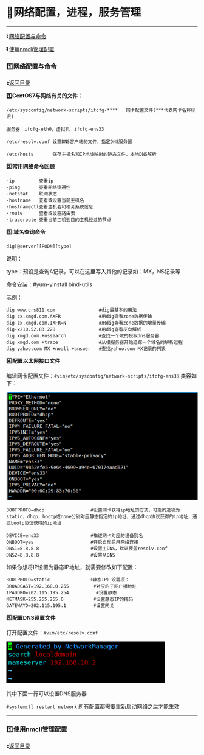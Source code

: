 <b id='t'></b>

# :jack_o_lantern:网络配置，进程，服务管理 #

***

:arrow_double_down:[网络配置与命令](#a1)

:arrow_double_down:[使用nmcli管理配置](#a2)

<b id='a1'></b>

### :one:网络配置与命令 ###

:arrow_double_up:[返回目录](#t)

**:one:CentOS7与网络有关的文件：**

```
/etc/sysconfig/network-scripts/ifcfg-****   网卡配置文件(***代表网卡名称标识)

服务器：ifcfg-eth0，虚拟机：ifcfg-ens33

/etc/resolv.conf 设置DNS客户端的文件，指定DNS服务器

/etc/hosts       保存主机名和IP地址映射的静态文件，本地DNS解析
```

**:two:常用网络命令回顾**

```
·ip         查看ip
·ping       查看网络连通性
·netstat    联网状态
·hostname   查看或设置当前主机名
·hostnamectl查看主机名和相关系统信息
·route      查看或设置路由表
·traceroute 查看当前主机到目的主机经过的节点
```

**:three:	域名查询命令**

`dig[@server][FQDN][type]`

说明：

type：预设是查询A记录，可以在这里写入其他的记录如：MX，NS记录等

命令安装：#yum-yinstall bind-utils

示例：

```
dig www.crs811.com                #dig最基本的用法
dig zx.xmgd.com.AXFR              #用dig查看zone数据传输
dig zx.xmgd.com.IXFR=N            #用dig查看zone数据的增量传输
dig-x210.52.83.228                #用dig查看反向解析
dig xmgd.com.+nssearch            #查找一个域的授权dns服务器
dig xmgd.com +trace               #从根服务器开始追踪一个域名的解析过程
dig yahoo.com MX +noall +answer   #查找yahoo.com MX记录的列表
```

**:four:配置以太网接口文件**

编辑网卡配置文件：`#vim/etc/sysconfig/network-scripts/ifcfg-ens33`  类容如下：

![](https://github.com/Lumnca/Linux/blob/master/Img/a23.png)

```
BOOTPROTO=dhcp                 #设置网卡获得ip地址的方式，可能的选项为static，dhcp，bootp或none分别对应静态指定的ip地址，通过dhcp协议获得的ip地址，通过bootp协议获得的ip地址

DEVICE=ens33                   #描述网卡对应的设备别名
ONBOOT=yes                     #开启自动启用网络连接
DNS1=8.8.8.8                   #设置主DNS，默认覆盖resolv.conf
DNS2=8.8.8.8                   #设置从DNS
```

如果你想将IP设置为静态IP地址，就需要修改如下配置：

```
BOOTPROTO=static              （静态IP）设置项：
BROADCAST=192.168.0.255         #对应的子网广播地址
IPADDRO=202.115.195.254          #设置静态
NETMASK=255.255.255.0           #设置静态IP的掩码
GATEWAYO=202.115.195.1          #设置网关
```

**:five:配置DNS设置文件**

打开配置文件：`#vim/etc/resolv.conf`

![](https://github.com/Lumnca/Linux/blob/master/Img/a24.png)

其中下面一行可以设置DNS服务器

`#systemctl restart network` 所有配置都需要重新启动网络之后才能生效

***

<b id='a2'></b>

### :one:使用nmcli管理配置 ###

:arrow_double_up:[返回目录](#t)








